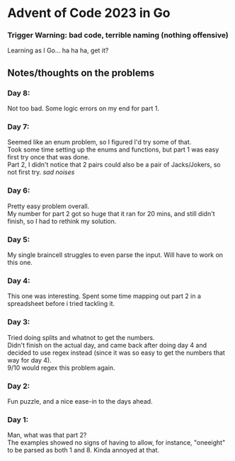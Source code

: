 # Advent of Code 2023 in Go
### Trigger Warning: bad code, terrible naming (nothing offensive)
Learning as I Go... ha ha ha, get it?

## Notes/thoughts on the problems
### Day 8:
Not too bad. Some logic errors on my end for part 1.

### Day 7:
Seemed like an enum problem, so I figured I'd try some of that.<br />
Took some time setting up the enums and functions, but part 1 was easy first try once that was done.<br />
Part 2, I didn't notice that 2 pairs could also be a pair of Jacks/Jokers, so not first try. *sad noises*

### Day 6:
Pretty easy problem overall.<br />
My number for part 2 got so huge that it ran for 20 mins, and still didn't finish, so I had to rethink my solution.

### Day 5:
My single braincell struggles to even parse the input. Will have to work on this one.

### Day 4:
This one was interesting. Spent some time mapping out part 2 in a spreadsheet before i tried tackling it.

### Day 3:
Tried doing splits and whatnot to get the numbers.<br />
Didn't finish on the actual day, and came back after doing day 4 and decided to use regex instead (since it was so easy to get the numbers that way for day 4).<br />
9/10 would regex this problem again.

### Day 2:
Fun puzzle, and a nice ease-in to the days ahead.

### Day 1:
Man, what was that part 2?<br />
The examples showed no signs of having to allow, for instance, "oneeight" to be parsed as both 1 and 8. Kinda annoyed at that.